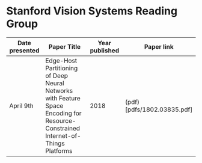 # Stanford Vision Systems Reading Group

**Date presented** | **Paper Title** | **Year published** | **Paper link**
-- | -- | -- | -- 
April 9th | Edge-Host Partitioning of Deep Neural Networks with Feature Space Encoding for Resource-Constrained Internet-of-Things Platforms | 2018 | (pdf)[pdfs/1802.03835.pdf]
